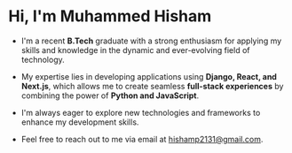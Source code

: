 # Hi, I'm Muhammed Hisham

- I'm a recent **B.Tech** graduate with a strong enthusiasm for applying my skills and knowledge in the dynamic and ever-evolving field of technology.
- My expertise lies in developing applications using **Django, React, and Next.js**, which allows me to create seamless **full-stack experiences** by combining the power of **Python and JavaScript**.
- I'm always eager to explore new technologies and frameworks to enhance my development skills.

- Feel free to reach out to me via email at hishamp2131@gmail.com.
